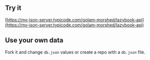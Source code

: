 ## Try it

[https://my-json-server.typicode.com/golam-morshed/lazybook-api](https://my-json-server.typicode.com/golam-morshed/lazybook-api)

## Use your own data

Fork it and change `db.json` values or create a repo with a `db.json` file.
